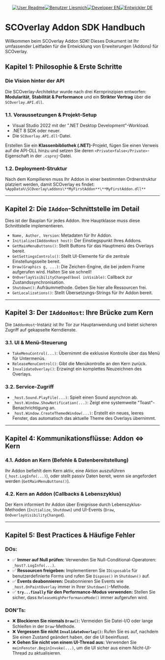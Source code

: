 <p align="center">
  <a href="README.md"><img src="https://img.shields.io/badge/USER-README-007bff?style=flat-square" alt="User Readme"></a><!--
  --><a href="README.de.md"><img src="https://img.shields.io/badge/BENUTZER-LIESMICH-555?style=flat-square" alt="Benutzer Liesmich"></a><!--
  --><a href="SDK_MANUAL.md"><img src="https://img.shields.io/badge/DEVELOPER-EN-ff6f00?style=flat-square" alt="Developer EN"></a><!--
  --><a href="SDK_MANUAL.de.md"><img src="https://img.shields.io/badge/ENTWICKLER-DE-555?style=flat-square" alt="Entwickler DE"></a>
</p>

# SCOverlay Addon SDK Handbuch

Willkommen beim SCOverlay Addon SDK! Dieses Dokument ist Ihr umfassender Leitfaden für die Entwicklung von Erweiterungen (Addons) für SCOverlay.

## Kapitel 1: Philosophie & Erste Schritte

### Die Vision hinter der API
Die SCOverlay-Architektur wurde nach drei Kernprinzipien entworfen: **Modularität**, **Stabilität & Performance** und ein **Strikter Vertrag** über die `SCOverlay.API.dll`.

### 1.1. Voraussetzungen & Projekt-Setup
- Visual Studio 2022 mit der ".NET Desktop Development"-Workload.
- .NET 8 SDK oder neuer.
- Die `SCOverlay.API.dll`-Datei.

Erstellen Sie ein **Klassenbibliothek (.NET)**-Projekt, fügen Sie einen Verweis auf die API-DLL hinzu und setzen Sie deren `<Private>false</Private>`-Eigenschaft in der `.csproj`-Datei.

### 1.2. Deployment-Struktur
Nach dem Kompilieren muss Ihr Addon in einer bestimmten Ordnerstruktur platziert werden, damit SCOverlay es findet:
`%AppData%\SCOverlay\addons\**MyFirstAddon**\**MyFirstAddon.dll**`

---

## Kapitel 2: Die `IAddon`-Schnittstelle im Detail

Dies ist der Bauplan für jedes Addon. Ihre Hauptklasse muss diese Schnittstelle implementieren.
*   `Name, Author, Version`: Metadaten für Ihr Addon.
*   `Initialize(IAddonHost host)`: Der Einstiegspunkt Ihres Addons.
*   `GetMainMenuButtons()`: Stellt Buttons für das Hauptmenü des Overlays bereit.
*   `GetSettingsControls()`: Stellt UI-Elemente für die zentrale Einstellungsseite bereit.
*   `Draw(Graphics g, ...)`: Die Zeichen-Engine, die bei jedem Frame aufgerufen wird. Halten Sie sie schnell!
*   `OnOverlayVisibilityChanged(bool isVisible)`: Callback zur Zustandssynchronisation.
*   `Shutdown()`: Aufräummethode. Geben Sie hier alle Ressourcen frei.
*   `GetLocalizations()`: Stellt Übersetzungs-Strings für Ihr Addon bereit.

---

## Kapitel 3: Der `IAddonHost`: Ihre Brücke zum Kern

Die `IAddonHost`-Instanz ist Ihr Tor zur Hauptanwendung und bietet sicheren Zugriff auf gekapselte Kerndienste.

### 3.1. UI & Menü-Steuerung
*   `TakeMenuControl(...)`: Übernimmt die exklusive Kontrolle über das Menü für Untermenüs.
*   `ReleaseMenuControl()`: Gibt die Menükontrolle an den Kern zurück.
*   `InvalidateOverlay()`: Erzwingt ein komplettes Neuzeichnen des Overlays.

### 3.2. Service-Zugriff
*   `_host.Sound.PlayFile(...)`: Spielt einen Sound asynchron ab.
*   `_host.Window.ShowNotification(...)`: Zeigt eine systemweite "Toast"-Benachrichtigung an.
*   `_host.Window.CreateThemedWindow(...)`: Erstellt ein neues, leeres Fenster, das automatisch das aktuelle Theme des Overlays übernimmt.

---

## Kapitel 4: Kommunikationsflüsse: Addon <=> Kern

### 4.1. Addon an Kern (Befehle & Datenbereitstellung)
Ihr Addon befiehlt dem Kern aktiv, eine Aktion auszuführen (`_host.LogInfo(...)`), oder stellt passiv Daten bereit, wenn sie angefordert werden (`GetMainMenuButtons()`).

### 4.2. Kern an Addon (Callbacks & Lebenszyklus)
Der Kern informiert Ihr Addon über Ereignisse durch Lebenszyklus-Methoden (`Initialize`, `Shutdown`) und UI-Events (`Draw`, `OnOverlayVisibilityChanged`).

---

## Kapitel 5: Best Practices & Häufige Fehler

### DOs:
*   ✅ **Immer auf Null prüfen:** Verwenden Sie Null-Conditional-Operatoren: `_host?.LogInfo(...)`.
*   ✅ **Ressourcen freigeben:** Implementieren Sie `IDisposable` für benutzerdefinierte Forms und rufen Sie `Dispose()` in `Shutdown()` auf.
*   ✅ **Events deabonnieren:** Deabonnieren Sie Events wie `_host.OnPaintOverlay` immer in Ihrer `Shutdown()`-Methode.
*   ✅ **`try...finally` für den Performance-Modus verwenden:** Stellen Sie sicher, dass `ReleaseHighPerformanceMode()` immer aufgerufen wird.

### DON'Ts:
*   ❌ **Blockieren Sie niemals `Draw()`:** Vermeiden Sie Datei-I/O oder lange Schleifen in der `Draw`-Methode.
*   ❌ **Vergessen Sie nicht `InvalidateOverlay()`:** Rufen Sie es auf, nachdem Sie einen Zustand geändert haben, der die UI beeinflusst.
*   ❌ **Gehen Sie nicht von einem UI-Thread aus:** Verwenden Sie `meinFenster.BeginInvoke(...)`, um die UI sicher aus einem Nicht-UI-Thread zu aktualisieren.